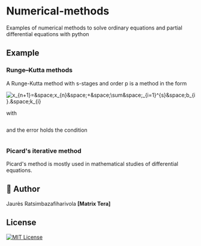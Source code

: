 # Numerical-methods
Examples of numerical methods to solve ordinary equations and partial differential equations with python

## Example
### Runge–Kutta methods
A Runge-Kutta method with s-stages and order p is a method in the form

<img
  src="https://latex.codecogs.com/svg.image?x_{n&plus;1}=&space;x_{n}&space;&plus;&space;\sum&space;_{i=1}^{s}&space;b_{i}.&space;k_{i}" title="x_{n&plus;1}=&space;x_{n}&space;&plus;&space;\sum&space;_{i=1}^{s}&space;b_{i}.&space;k_{i}"
/>

with 

<img
  src="https://latex.codecogs.com/svg.image?k_{i}&space;=&space;f(x_{n}&space;&plus;&space;\sum_{j=1}^{s}&space;a_{ij}.k_{j}&space;,&space;t_{n}&space;&plus;&space;h&space;c_{i})" title=""
/>

and the error holds the condition 

<img
  src="https://latex.codecogs.com/svg.image?Max&space;\left|&space;x(t_{i})&space;-&space;x_{i}&space;\right|&space;=&space;Ch&space;t^{p}" title=""
/>
### Picard's iterative method
Picard's method is mostly used in mathematical studies of differential equations.


## 🚀 Author
Jaurès Ratsimbazafiharivola **[Matrix Tera]**

## License
[![MIT License](https://img.shields.io/badge/License-MIT-green.svg)](https://choosealicense.com/licenses/mit/)
